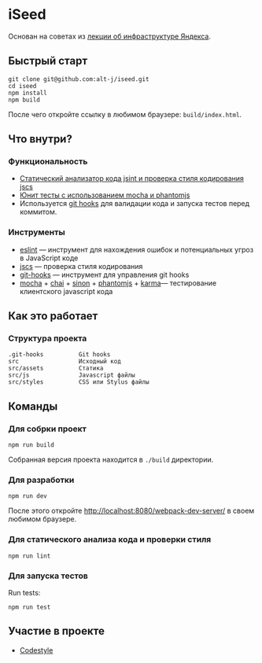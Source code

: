 # iSeed
Основан на советах из [лекции об инфраструктуре Яндекса](http://alt-j.github.io/front-end-infrastructure/).

## Быстрый старт
```
git clone git@github.com:alt-j/iseed.git
cd iseed
npm install
npm build
```
После чего откройте ссылку в любимом браузере: `build/index.html`.

## Что внутри?

### Функциональность
  * [Статический анализатор кода jsint и проверка стиля кодирования jscs](#static-code-analyser-and-codestyle-checking)
  * [Юнит тесты с использованием mocha и phantomjs](#run-tests)
  * Используется [git hooks](http://github.com/tarmolov/git-hooks) для валидации кода и запуска тестов перед коммитом.

### Инструменты
  * [eslint](http://eslint.org/) — инструмент для нахождения ошибок и потенциальных угроз в JavaScript коде
  * [jscs](http://jscs.info/) — проверка стиля кодирования
  * [git-hooks](https://github.com/tarmolov/git-hooks-js) — инструмент для управления git hooks
  * [mocha](http://visionmedia.github.io/mocha/) + [chai](http://chaijs.com/) + [sinon](http://sinonjs.org/) + [phantomjs](http://phantomjs.org/) + [karma](http://karma-runner.github.io/)— тестирование клиентского javascript кода

## Как это работает

### Структура проекта
```
.git-hooks          Git hooks
src                 Исходный код
src/assets          Статика
src/js              Javascript файлы
src/styles          CSS или Stylus файлы
```

## Команды

### Для собрки проект
```
npm run build
```

Собранная версия проекта находится в `./build` директории.

### Для разработки
```
npm run dev
```

После этого откройте [http://localhost:8080/webpack-dev-server/](http://localhost:8080/webpack-dev-server/) в своем любимом браузере.

### Для статического анализа кода и проверки стиля
```
npm run lint
```

### Для запуска тестов
Run tests:
```
npm run test
```

## Участие в проекте
  * [Codestyle](https://github.com/yandex/codestyle/blob/master/javascript.ru.md)
